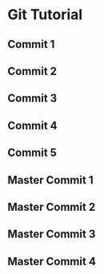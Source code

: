# Git Tutorial

## Commit 1

## Commit 2

## Commit 3

## Commit 4

## Commit 5

## Master Commit 1

## Master Commit 2

## Master Commit 3

## Master Commit 4
